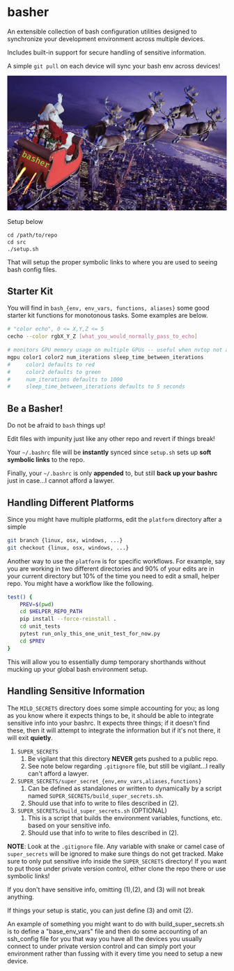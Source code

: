 # basher
An extensible collection of bash configuration utilities designed to synchronize your development environment across multiple devices.

Includes built-in support for secure handling of sensitive information.

A simple `git pull` on each device will sync your bash env across devices!

![Basher Logo](basher_logo.png)

Setup below
```
cd /path/to/repo
cd src
./setup.sh
```

That will setup the proper symbolic links to where you are used to seeing bash config files. 

## Starter Kit
You will find in `bash_{env, env_vars, functions, aliases}` some good starter kit functions for monotonous tasks. 
Some examples are below.

```bash
# "color echo", 0 <= X,Y,Z <= 5
cecho --color rgbX_Y_Z [what_you_would_normally_pass_to_echo]
```
```bash
# monitors GPU memory usage on multiple GPUs -- useful when nvtop not available
mgpu color1 color2 num_iterations sleep_time_between_iterations
#     color1 defaults to red
#     color2 defaults to green
#     num_iterations defaults to 1000
#     sleep_time_between_iterations defaults to 5 seconds
```

## Be a Basher!
Do not be afraid to `bash` things up! 

Edit files with impunity just like any other repo and revert if things break!

Your `~/.bashrc` file will be **instantly** synced since `setup.sh` sets up **soft symbolic links** to the repo.

Finally, your `~/.bashrc` is only **appended** to, but still **back up your bashrc** just in case...I cannot afford a lawyer.

## Handling Different Platforms
Since you might have multiple platforms, edit the `platform` directory after a simple

```bash
git branch {linux, osx, windows, ...}
git checkout {linux, osx, windows, ...}
```


Another way to use the `platform` is for specific workflows. 
For example, say you are working in two different directories and
    90% of your edits are in your current directory but 10% of the time you need to edit a small, helper repo. 
You might have a workflow like the following.

```bash
test() {
    PREV=$(pwd)
    cd $HELPER_REPO_PATH
    pip install --force-reinstall .
    cd unit_tests
    pytest run_only_this_one_unit_test_for_now.py
    cd $PREV
}
```

This will allow you to essentially dump temporary shorthands without mucking up your global bash environment setup.

## Handling Sensitive Information
The `MILD_SECRETS` directory does some simple accounting for you; as long as you know where it expects things to be, it should be able
to integrate sensitive info into your bashrc. It expects three things; if it doesn't find these, then it will attempt to integrate the
information but if it's not there, it will exit **quietly**.


1. `SUPER_SECRETS`
    1. Be vigilant that this directory **NEVER** gets pushed to a public repo.
    2. See note below regarding `.gitignore` file, but still be vigilant...I really can't afford a lawyer. 
2. `SUPER_SECRETS/super_secret_{env,env_vars,aliases,functions}`
    1. Can be defined as standalones or written to dynamically by a script named `SUPER_SECRETS/build_super_secrets.sh`.
    2. Should use that info to write to files described in (2).
3. `SUPER_SECRETS/build_super_secrets.sh` (OPTIONAL)
    1. This is a script that builds the environment variables, functions, etc. based on your sensitive info.
    2. Should use that info to write to files described in (2).
  
**NOTE**: Look at the `.gitignore` file. Any variable with snake or camel case of `super_secrets` will be ignored to make sure things do not get tracked. Make sure to only put
sensitive info inside the `SUPER_SECRETS` directory! If you want to put those under private version control, either clone the repo there or use symbolic links! 


If you don't have sensitive info, omitting (1),(2), and (3) will not break anything.

If things your setup is static, you can just define (3) and omit (2).

An example of something you might want to do with build_super_secrets.sh is to define a "base_env_vars" file and then do some accounting
  of an ssh_config file for you that way you have all the devices you usually connect to under private version control and can simply
  port your environment rather than fussing with it every time you need to setup a new device.
